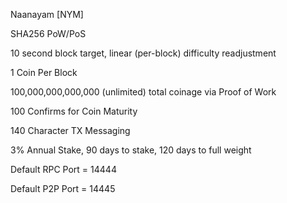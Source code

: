 
Naanayam [NYM]

SHA256 PoW/PoS

10 second block target, linear (per-block) difficulty readjustment

1 Coin Per Block

100,000,000,000,000 (unlimited) total coinage via Proof of Work

100 Confirms for Coin Maturity

140 Character TX Messaging

3% Annual Stake, 90 days to stake, 120 days to full weight

Default RPC Port = 14444

Default P2P Port = 14445